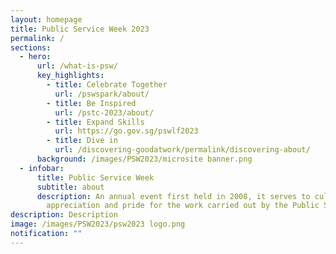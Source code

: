 ```yaml
---
layout: homepage
title: Public Service Week 2023
permalink: /
sections:
  - hero:
      url: /what-is-psw/
      key_highlights:
        - title: Celebrate Together
          url: /pswspark/about/
        - title: Be Inspired
          url: /pstc-2023/about/
        - title: Expand Skills
          url: https://go.gov.sg/pswlf2023
        - title: Dive in
          url: /discovering-goodatwork/permalink/discovering-about/
      background: /images/PSW2023/microsite banner.png
  - infobar:
      title: Public Service Week
      subtitle: about
      description: An annual event first held in 2008, it serves to cultivate a deeper
        appreciation and pride for the work carried out by the Public Service.
description: Description
image: /images/PSW2023/psw2023 logo.png
notification: ""
---
```

